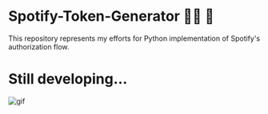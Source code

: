 # Spotify-Token-Generator 🎷🎶 🎼
This repository represents my efforts for Python implementation of Spotify's authorization flow.

# Still developing...
![gif](https://media2.giphy.com/media/XzqEFZ06NSFgXaut2g/giphy.gif?cid=ecf05e475dsps2ksk27bc60tgkzdfz4e20d92tj6enoq4wes&rid=giphy.gif&ct=g)
